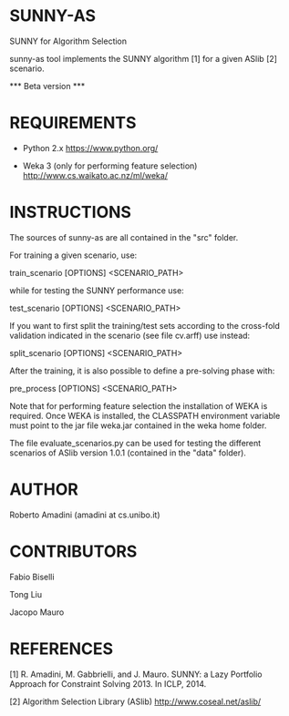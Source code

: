 SUNNY-AS
========

SUNNY for Algorithm Selection

sunny-as tool implements the SUNNY algorithm [1] for a given ASlib [2] scenario.

*** Beta version ***


REQUIREMENTS
============

+ Python 2.x
  https://www.python.org/

+ Weka 3 (only for performing feature selection)
  http://www.cs.waikato.ac.nz/ml/weka/


INSTRUCTIONS
============

The sources of sunny-as are all contained in the "src" folder.

For training a given scenario, use:

  train_scenario [OPTIONS] <SCENARIO_PATH>

while for testing the SUNNY performance use:

  test_scenario [OPTIONS] <SCENARIO_PATH>

If you want to first split the training/test sets according to the cross-fold 
validation indicated in the scenario (see file cv.arff) use instead:

  split_scenario [OPTIONS] <SCENARIO_PATH>

After the training, it is also possible to define a pre-solving phase with:

  pre_process [OPTIONS] <SCENARIO_PATH>

Note that for performing feature selection the installation of WEKA is required.
Once WEKA is installed, the CLASSPATH environment variable must point to the jar 
file weka.jar contained in the weka home folder.

The file evaluate_scenarios.py can be used for testing the different scenarios 
of ASlib version 1.0.1 (contained in the "data" folder).


AUTHOR
======

Roberto Amadini (amadini at cs.unibo.it)


CONTRIBUTORS
============

Fabio Biselli

Tong Liu

Jacopo Mauro


REFERENCES
==========

[1] R. Amadini, M. Gabbrielli, and J. Mauro. SUNNY: a Lazy Portfolio Approach
    for Constraint Solving 2013. In ICLP, 2014.
    
[2] Algorithm Selection Library (ASlib)
    http://www.coseal.net/aslib/